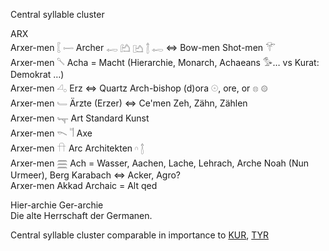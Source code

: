 Central syllable cluster  

ARX  
Arxer-men  𓐮  𓌇 Archer 𓉻   𓂚    𓂛    𓉼   𓉻  ⇔ Bow-men  Shot-men  𓄝  
Arxer-men  𓌈 Acha = Macht (Hierarchie, Monarch, Achaeans 𓅜… vs Kurat: Demokrat …)  
Arxer-men  𓏘𓂂 Erz ⇔  Quartz Arch-bishop (d)ora 𓇳, ore, or  𓊖  𓊗  
Arxer-men  𓄑 Ärzte (Erzer) ⇔  Ce'men Zeh, Zähn, Zählen  
Arxer-men  𓊾 Art	Standard Kunst  
Arxer-men  𓌎 𓌏 Axe  
Arxer-men  𓎅 Arc  Architekten 𓎆  𓉼  
Arxer-men 𓈗 Ach = Wasser, Aachen, Lache, Lehrach, Arche Noah (Nun Urmeer), Berg Karabach  ⇔ Acker, Agro?  
Arxer-men Akkad Archaic = Alt qed  

Hier-archie Ger-archie  
Die alte Herrschaft der Germanen.  

Central syllable cluster comparable in importance to [KUR](kur), [TYR](TYR)  